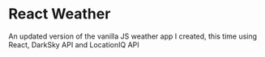 # React Weather

An updated version of the vanilla JS weather app I created, this time using React, DarkSky API and LocationIQ API
